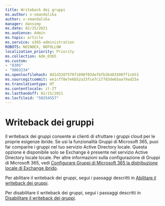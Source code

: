 ```yaml
---
title: Writeback dei gruppi
ms.author: v-smandalika
author: v-smandalika
manager: dansimp
ms.date: 02/15/2021
ms.audience: Admin
ms.topic: article
ms.service: o365-administration
ROBOTS: NOINDEX, NOFOLLOW
localization_priority: Priority
ms.collection: Adm_O365
ms.custom:
- "8305"
- "9003234"
ms.openlocfilehash: 8d1d32875f0f1890f03defbfb3b483500ff1c653
ms.sourcegitcommit: ee1cff8e7e6b52a33fce7c17783de65aa79ad25a
ms.translationtype: HT
ms.contentlocale: it-IT
ms.lasthandoff: 02/15/2021
ms.locfileid: "50254557"
---
```

# <a name="group-writeback"></a>Writeback dei gruppi

Il writeback dei gruppi consente ai clienti di sfruttare i gruppi cloud per le proprie esigenze ibride. Se usi la funzionalità Gruppi di Microsoft 365, puoi far comparire i gruppi nel tuo servizio Active Directory locale. Questa opzione è disponibile solo se Exchange è presente nel servizio Active Directory locale locale. Per altre informazioni sulla configurazione di Gruppi di Microsoft 365, vedi [Configurare Gruppi di Microsoft 365 la distribuzione locale di Exchange ibrido](https://docs.microsoft.com/exchange/hybrid-deployment/set-up-microsoft-365-groups#enable-group-writeback-in-azure-ad-connect).

Per abilitare il writeback dei gruppi, segui i passaggi descritti in [Abilitare il writeback dei gruppi](https://docs.microsoft.com/azure/active-directory/hybrid/how-to-connect-group-writeback#enable-group-writeback). 

Per disabilitare il writeback dei gruppi, segui i passaggi descritti in [Disabilitare il writeback dei gruppi](https://docs.microsoft.com/azure/active-directory/hybrid/how-to-connect-group-writeback#disabling-group-writeback).